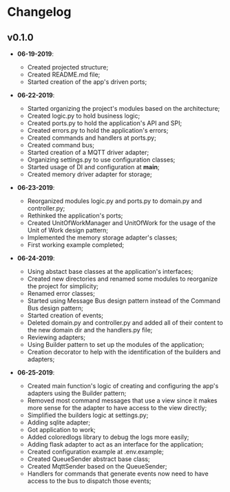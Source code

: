 Changelog
=========

## v0.1.0

* __06-19-2019__:
	* Created projected structure;
	* Created README.md file;
	* Started creation of the app's driven ports;

* __06-22-2019__:
	* Started organizing the project's modules based on the architecture;
	* Created logic.py to hold business logic;
	* Created ports.py to hold the application's API and SPI;
	* Created errors.py to hold the application's errors;
	* Created commands and handlers at ports.py;
	* Created command bus;
	* Started creation of a MQTT driver adapter;
	* Organizing settings.py to use configuration classes;
	* Started usage of DI and configuration at __main__;
	* Created memory driver adapter for storage;

* __06-23-2019__:
	* Reorganized modules logic.py and ports.py to domain.py and controller.py;
	* Rethinked the application's ports;
	* Created UnitOfWorkManager and UnitOfWork for the usage of the Unit of Work design pattern;
	* Implemented the memory storage adapter's classes;
 	* First working example completed;

* __06-24-2019__:
	* Using abstact base classes at the application's interfaces;
	* Created new directories and renamed some modules to reorganize the project for simplicity;
	* Renamed error classes;
	* Started using Message Bus design pattern instead of the Command Bus design pattern;
	* Started creation of events;
	* Deleted domain.py and controller.py and added all of their content to the new domain dir and the handlers.py file;
	* Reviewing adapters;
	* Using Builder pattern to set up the modules of the application;
	* Creation decorator to help with the identification of the builders and adapters;

* __06-25-2019__:
	* Created main function's logic of creating and configuring the app's adapters using the Builder pattern; 
	* Removed most command messages that use a view since it makes more sense for the adapter to have access to the view directly;
	* Simplified the builders logic at settings.py;
	* Adding sqlite adapter;
	* Got application to work;
	* Added coloredlogs library to debug the logs more easily;
	* Adding flask adapter to act as an interface for the application;
	* Created configuration example at .env.example;
	* Created QueueSender abstract base class;
	* Created MqttSender based on the QueueSender;
	* Handlers for commands that generate events now need to have access to the bus to dispatch those events;
